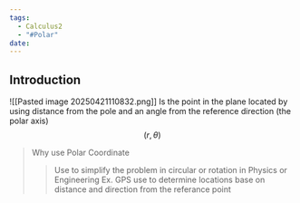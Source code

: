 ```yaml
---
tags:
  - Calculus2
  - "#Polar"
date:
---
```

## Introduction 
![[Pasted image 20250421110832.png]]
Is the point in the plane located by using distance from the pole and an angle from the reference direction (the polar axis) 
$$(r, \theta)$$
> Why use Polar Coordinate
>> Use to simplify the problem in circular or rotation in Physics or Engineering Ex. GPS use to determine locations base on distance and direction from the referance point